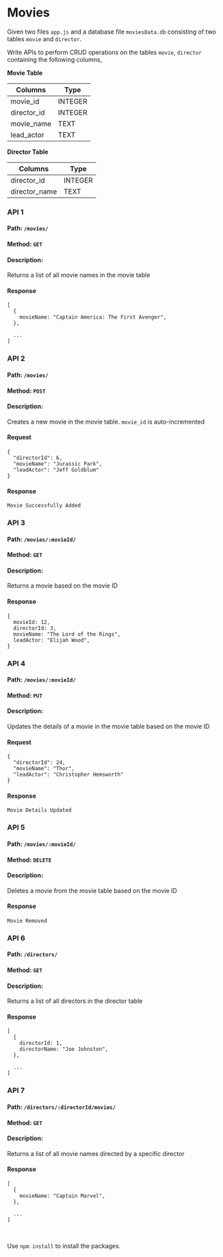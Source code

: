 # Movies

Given two files `app.js` and a database file `moviesData.db` consisting of two tables `movie` and `director`.

Write APIs to perform CRUD operations on the tables `movie`, `director` containing the following columns,

**Movie Table**

| Columns     | Type    |
| ----------- | ------- |
| movie_id    | INTEGER |
| director_id | INTEGER |
| movie_name  | TEXT    |
| lead_actor  | TEXT    |

**Director Table**

| Columns       | Type    |
| ------------- | ------- |
| director_id   | INTEGER |
| director_name | TEXT    |

### API 1

#### Path: `/movies/`

#### Method: `GET`

#### Description:

Returns a list of all movie names in the movie table

#### Response

```
[
  {
    movieName: "Captain America: The First Avenger",
  },

  ...
]
```

### API 2

#### Path: `/movies/`

#### Method: `POST`

#### Description:

Creates a new movie in the movie table. `movie_id` is auto-incremented

#### Request

```
{
  "directorId": 6,
  "movieName": "Jurassic Park",
  "leadActor": "Jeff Goldblum"
}
```

#### Response

```
Movie Successfully Added
```

### API 3

#### Path: `/movies/:movieId/`

#### Method: `GET`

#### Description:

Returns a movie based on the movie ID

#### Response

```
{
  movieId: 12,
  directorId: 3,
  movieName: "The Lord of the Rings",
  leadActor: "Elijah Wood",
}
```

### API 4

#### Path: `/movies/:movieId/`

#### Method: `PUT`

#### Description:

Updates the details of a movie in the movie table based on the movie ID

#### Request

```
{
  "directorId": 24,
  "movieName": "Thor",
  "leadActor": "Christopher Hemsworth"
}
```

#### Response

```
Movie Details Updated

```

### API 5

#### Path: `/movies/:movieId/`

#### Method: `DELETE`

#### Description:

Deletes a movie from the movie table based on the movie ID

#### Response

```
Movie Removed
```

### API 6

#### Path: `/directors/`

#### Method: `GET`

#### Description:

Returns a list of all directors in the director table

#### Response

```
[
  {
    directorId: 1,
    directorName: "Joe Johnston",
  },

  ...
]
```

### API 7

#### Path: `/directors/:directorId/movies/`

#### Method: `GET`

#### Description:

Returns a list of all movie names directed by a specific director

#### Response

```
[
  {
    movieName: "Captain Marvel",
  },

  ...
]
```

<br/>

Use `npm install` to install the packages.

